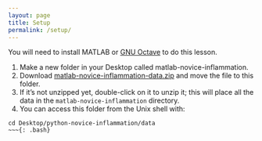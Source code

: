 ```yaml
---
layout: page
title: Setup
permalink: /setup/
---
```


You will need to install MATLAB or [GNU Octave][gnu-octave] to do this lesson.

[gnu-octave]: https://www.gnu.org/software/octave/

1.  Make a new folder in your Desktop called matlab-novice-inflammation.
2.  Download [matlab-novice-inflammation-data.zip](https://github.com/swcarpentry/matlab-novice-inflammation/blob/gh-pages/data/matlab-novice-inflammation-data.zip) and move the file to this folder.
3.	If it’s not unzipped yet, double-click on it to unzip it; this will place all the data in the `matlab-novice-inflammation` directory.
4.	You can access this folder from the Unix shell with:

~~~
cd Desktop/python-novice-inflammation/data
~~~{: .bash}
